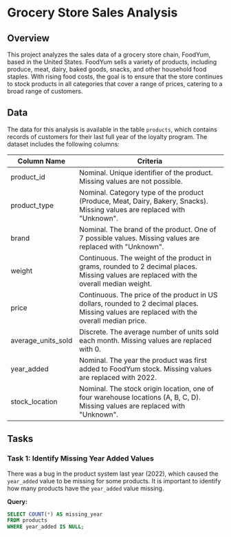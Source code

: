 # Grocery Store Sales Analysis

## Overview

This project analyzes the sales data of a grocery store chain, FoodYum, based in the United States. FoodYum sells a variety of products, including produce, meat, dairy, baked goods, snacks, and other household food staples. With rising food costs, the goal is to ensure that the store continues to stock products in all categories that cover a range of prices, catering to a broad range of customers.

## Data

The data for this analysis is available in the table `products`, which contains records of customers for their last full year of the loyalty program. The dataset includes the following columns:

| Column Name        | Criteria                                                                                   |
|--------------------|--------------------------------------------------------------------------------------------|
| product_id         | Nominal. Unique identifier of the product. Missing values are not possible.                |
| product_type       | Nominal. Category type of the product (Produce, Meat, Dairy, Bakery, Snacks). Missing values are replaced with "Unknown".  |
| brand              | Nominal. The brand of the product. One of 7 possible values. Missing values are replaced with "Unknown".  |
| weight             | Continuous. The weight of the product in grams, rounded to 2 decimal places. Missing values are replaced with the overall median weight.  |
| price              | Continuous. The price of the product in US dollars, rounded to 2 decimal places. Missing values are replaced with the overall median price.  |
| average_units_sold | Discrete. The average number of units sold each month. Missing values are replaced with 0.  |
| year_added         | Nominal. The year the product was first added to FoodYum stock. Missing values are replaced with 2022.  |
| stock_location     | Nominal. The stock origin location, one of four warehouse locations (A, B, C, D). Missing values are replaced with "Unknown".  |

## Tasks

### Task 1: Identify Missing Year Added Values

There was a bug in the product system last year (2022), which caused the `year_added` value to be missing for some products. It is important to identify how many products have the `year_added` value missing.

**Query:**
```sql
SELECT COUNT(*) AS missing_year
FROM products
WHERE year_added IS NULL;
